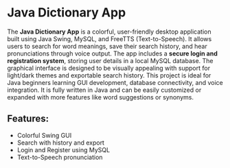 # Java Dictionary App

The **Java Dictionary App** is a colorful, user-friendly desktop application built using Java Swing, MySQL, and FreeTTS (Text-to-Speech). It allows users to search for word meanings, save their search history, and hear pronunciations through voice output. The app includes a **secure login and registration system**, storing user details in a local MySQL database. The graphical interface is designed to be visually appealing with support for light/dark themes and exportable search history. This project is ideal for Java beginners learning GUI development, database connectivity, and voice integration. It is fully written in Java and can be easily customized or expanded with more features like word suggestions or synonyms.

## Features:
- Colorful Swing GUI
- Search with history and export
- Login and Register using MySQL
- Text-to-Speech pronunciation
